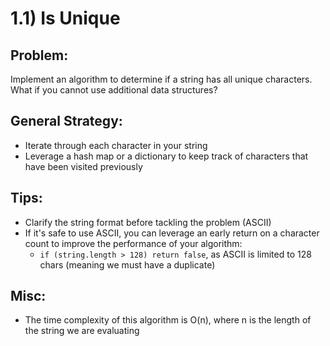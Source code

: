 # 1.1) Is Unique
## Problem:
Implement an algorithm to determine if a string has all unique characters. What if you cannot use additional data structures?

## General Strategy:
* Iterate through each character in your string
* Leverage a hash map or a dictionary to keep track of characters that have been visited previously

## Tips:
* Clarify the string format before tackling the problem (ASCII)
* If it's safe to use ASCII, you can leverage an early return on a character count to improve the performance of your algorithm:
  * `if (string.length > 128) return false`, as ASCII is limited to 128 chars (meaning we must have a duplicate)

## Misc:
* The time complexity of this algorithm is O(n), where n is the length of the string we are evaluating